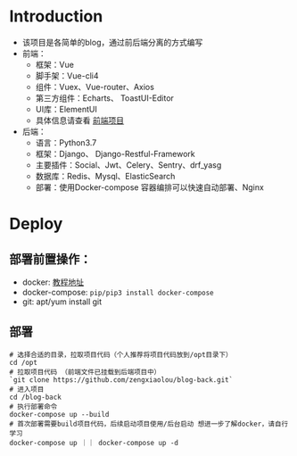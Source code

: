 # Introduction

- 该项目是各简单的blog，通过前后端分离的方式编写
- 前端：
  - 框架：Vue
  - 脚手架：Vue-cli4
  - 组件：Vuex、Vue-router、Axios
  - 第三方组件：Echarts、 ToastUI-Editor
  - UI库：ElementUI
  - 具体信息请查看 [前端项目](https://github.com/zengxiaolou/blog-front/)
- 后端：
  - 语言：Python3.7
  - 框架：Django、 Django-Restful-Framework
  - 主要插件：Social、Jwt、Celery、Sentry、drf_yasg
  - 数据库：Redis、Mysql、ElasticSearch
  - 部署：使用Docker-compose 容器编排可以快速自动部署、Nginx

# Deploy
## 部署前置操作：
- docker: [教程地址](https://www.runoob.com/docker/ubuntu-docker-install.html)
- docker-compose: `pip/pip3 install docker-compose`
- git: apt/yum install git
## 部署

```
# 选择合适的目录，拉取项目代码（个人推荐将项目代码放到/opt目录下）
cd /opt
# 拉取项目代码 （前端文件已挂载到后端项目中）
`git clone https://github.com/zengxiaolou/blog-back.git` 
# 进入项目
cd /blog-back
# 执行部署命令
docker-compose up --build 
# 首次部署需要build项目代码，后续启动项目使用/后台启动 想进一步了解docker，请自行学习
docker-compose up ｜｜ docker-compose up -d
```


